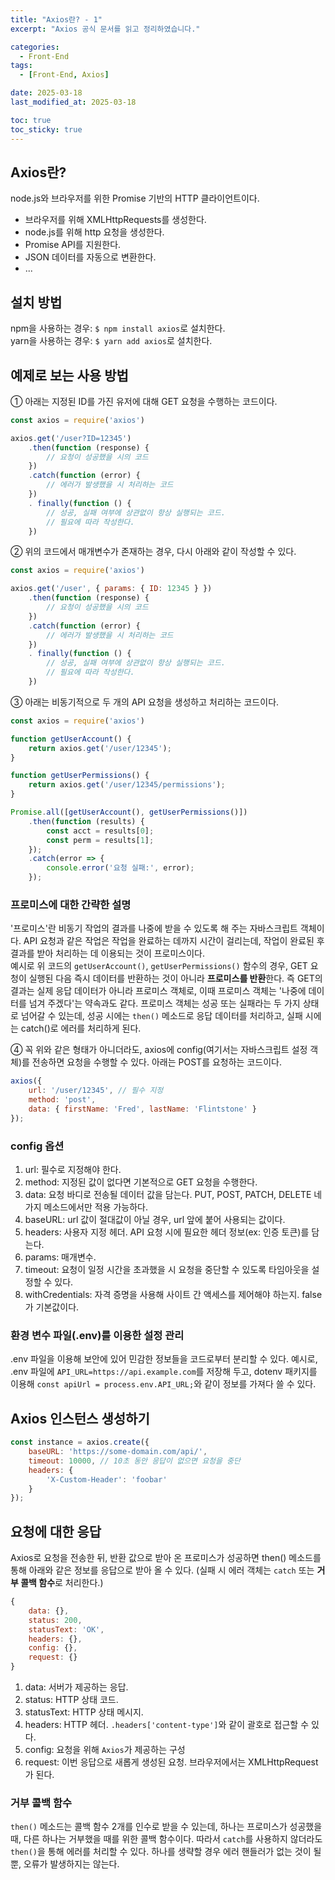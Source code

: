 ```yaml
---
title: "Axios란? - 1"
excerpt: "Axios 공식 문서를 읽고 정리하였습니다."

categories:
  - Front-End
tags:
  - [Front-End, Axios]

date: 2025-03-18
last_modified_at: 2025-03-18

toc: true
toc_sticky: true
---
```


## Axios란?

node.js와 브라우저를 위한 Promise 기반의 HTTP 클라이언트이다.     

- 브라우저를 위해 XMLHttpRequests를 생성한다.     
- node.js를 위해 http 요청을 생성한다.     
- Promise API를 지원한다.     
- JSON 데이터를 자동으로 변환한다.     
- ... 



## 설치 방법

npm을  사용하는 경우: `$ npm install axios`로 설치한다.     
yarn을 사용하는 경우: `$ yarn add axios`로 설치한다.     



## 예제로 보는 사용 방법   

① 아래는 지정된 ID를 가진 유저에 대해 GET 요청을 수행하는 코드이다.
```javascript
const axios = require('axios')

axios.get('/user?ID=12345')
	.then(function (response) {
		// 요청이 성공했을 시의 코드
	})
	.catch(function (error) {
		// 에러가 발생했을 시 처리하는 코드
	})
	. finally(function () {
		// 성공, 실패 여부에 상관없이 항상 실행되는 코드.
		// 필요에 따라 작성한다.
	})
```
       

② 위의 코드에서 매개변수가 존재하는 경우, 다시 아래와 같이 작성할 수 있다.
```javascript
const axios = require('axios')

axios.get('/user', { params: { ID: 12345 } })
	.then(function (response) {
		// 요청이 성공했을 시의 코드
	})
	.catch(function (error) {
		// 에러가 발생했을 시 처리하는 코드
	})
	. finally(function () {
		// 성공, 실패 여부에 상관없이 항상 실행되는 코드.
		// 필요에 따라 작성한다.
	})
```
       

③ 아래는 비동기적으로 두 개의 API 요청을 생성하고 처리하는 코드이다.
```javascript
const axios = require('axios')

function getUserAccount() {
	return axios.get('/user/12345');
}

function getUserPermissions() {
	return axios.get('/user/12345/permissions');
}

Promise.all([getUserAccount(), getUserPermissions()])
	.then(function (results) {
	    const acct = results[0];
	    const perm = results[1];
	});
	.catch(error => {
	    console.error('요청 실패:', error);
	});
```       

### 프로미스에 대한 간략한 설명
'프로미스'란 비동기 작업의 결과를 나중에 받을 수 있도록 해 주는 자바스크립트 객체이다. API 요청과 같은 작업은 작업을 완료하는 데까지 시간이 걸리는데, 작업이 완료된 후 결과를 받아 처리하는 데 이용되는 것이 프로미스이다.      
예시로 위 코드의 `getUserAccount()`, `getUserPermissions()` 함수의 경우, GET 요청이 실행된 다음 즉시 데이터를 반환하는 것이 아니라 **프로미스를 반환**한다. 즉 GET의 결과는 실제 응답 데이터가 아니라 프로미스 객체로, 이때 프로미스 객체는 '나중에 데이터를 넘겨 주겠다'는 약속과도 같다.
프로미스 객체는 성공 또는 실패라는 두 가지 상태로 넘어갈 수 있는데, 성공 시에는 `then()` 메소드로 응답 데이터를 처리하고, 실패 시에는 catch()로 에러를 처리하게 된다.      
       

④ 꼭 위와 같은 형태가 아니더라도, axios에 config(여기서는 자바스크립트 설정 객체)를 전송하면 요청을 수행할 수 있다. 아래는 POST를 요청하는 코드이다.      
```javascript
axios({ 
	url: '/user/12345', // 필수 지정 
	method: 'post', 
	data: { firstName: 'Fred', lastName: 'Flintstone' } 
});
```

### config 옵션
1) url: 필수로 지정해야 한다.      
2) method: 지정된 값이 없다면 기본적으로 GET 요청을 수행한다.     
3) data: 요청 바디로 전송될 데이터 값을 담는다. PUT, POST, PATCH, DELETE 네 가지 메소드에서만 적용 가능하다.     
4) baseURL: url 값이 절대값이 아닐 경우, url 앞에 붙어 사용되는 값이다.     
5) headers: 사용자 지정 헤더. API 요청 시에 필요한 헤더 정보(ex: 인증 토큰)를 담는다.     
6) params: 매개변수.     
7) timeout: 요청이 일정 시간을 초과했을 시 요청을 중단할 수 있도록 타임아웃을 설정할 수 있다.      
8) withCredentials: 자격 증명을 사용해 사이트 간 액세스를 제어해야 하는지. false가 기본값이다.     

### 환경 변수 파일(.env)를 이용한 설정 관리
.env 파일을 이용해 보안에 있어 민감한 정보들을 코드로부터 분리할 수 있다.
예시로, .env 파일에 `API_URL=https://api.example.com`를 저장해 두고, dotenv 패키지를 이용해 `const apiUrl = process.env.API_URL;`와 같이 정보를 가져다 쓸 수 있다.




## Axios 인스턴스 생성하기

```javascript
const instance = axios.create({ 
	baseURL: 'https://some-domain.com/api/', 
	timeout: 10000, // 10초 동안 응답이 없으면 요청을 중단
	headers: {
		'X-Custom-Header': 'foobar' 
	} 
});
```



## 요청에 대한 응답

Axios로 요청을 전송한 뒤, 반환 값으로 받아 온 프로미스가 성공하면 then() 메소드를 통해 아래와 같은 정보를 응답으로 받아 올 수 있다. (실패 시 에러 객체는 `catch` 또는 **거부 콜백 함수**로 처리한다.)

```javascript
{
	data: {}, 
	status: 200, 
	statusText: 'OK', 
	headers: {}, 
	config: {}, 
	request: {} 
}
```

1) data: 서버가 제공하는 응답.     
2) status: HTTP 상태 코드.      
3) statusText: HTTP 상태 메시지.     
4) headers: HTTP 헤더. `.headers['content-type']`와 같이 괄호로 접근할 수 있다.     
5) config: 요청을 위해 `Axios`가 제공하는 구성     
6) request: 이번 응답으로 새롭게 생성된 요청. 브라우저에서는 XMLHttpRequest가 된다.     

### 거부 콜백 함수
`then()` 메소드는 콜백 함수 2개를 인수로 받을 수 있는데, 하나는 프로미스가 성공했을 때, 다른 하나는 거부했을 때를 위한 콜백 함수이다. 따라서 `catch`를 사용하지 않더라도 `then()`을 통해 에러를 처리할 수 있다. 하나를 생략할 경우 에러 핸들러가 없는 것이 될 뿐, 오류가 발생하지는 않는다.

